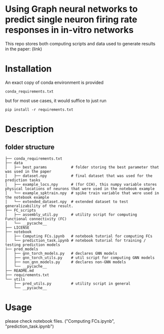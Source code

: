 # Using Graph neural networks to predict single neuron firing rate responses in in-vitro networks

This repo stores both computing scripts and data used to generate results in the paper: (link)


# Installation

An exact copy of conda environment is provided 
```
conda_requirements.txt
```

but for most use cases, it would suffice to just run 
```
pip install -r requirements.txt
```

# Description
## folder structure
```
├── conda_requirements.txt
├── data
│   ├── best_params           # folder storing the best parameter that was used in the paper
│   ├── dataset.npy           # final dataset that was used for the prediction tasks
│   ├── example_locs.npy      # (for CCH), this numpy variable stores physical locations of neurons that were used in the notebook example
│   └── example_spktrain.npy  # spike train variable that were used in the notebook example
│   └── extended_dataset.npy  # extended dataset to test generalizability of the result.
├── FC_scripts
│   ├── assembly_util.py      # utility script for computing Functional connectivity (FC)
│   └── __pycache__
├── LICENSE
├── notebook
│   ├── Computing FCs.ipynb   # notebook tutorial for computing FCs
│   └── prediction_task.ipynb # notebook tutorial for training / testing prediction models 
├── pred_models
│   ├── gnn_torch_models.py   # declares GNN models
│   ├── gnn_torch_utils.py    # util script for computing GNN models
│   ├── non_gnn_models.py     # declares non-GNN models
│   └── __pycache__
├── README.md
├── requirements.txt
└── utils
    ├── pred_utils.py         # utility script in general
    └── __pycache__
```

# Usage 

please check notebook files. ("Computing FCs.ipynb", "prediction_task.ipynb")
